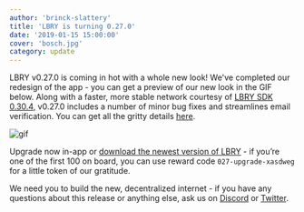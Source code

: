 ```yaml
---
author: 'brinck-slattery'
title: 'LBRY is turning 0.27.0'
date: '2019-01-15 15:00:00'
cover: 'bosch.jpg'
category: update
---
```

LBRY v0.27.0 is coming in hot with a whole new look! We've completed our redesign of the app - you can get a preview of our new look in the GIF below. Along with a faster, more stable network courtesy of [LBRY SDK 0.30.4](https://github.com/lbryio/lbry/releases/tag/v0.30.4), v0.27.0 includes a number of minor bug fixes and streamlines email verification. You can get all the gritty details [here](https://github.com/lbryio/lbry-desktop/releases/tag/v0.27.0).

![gif](https://spee.ch/@lbry:3f/0270-app-gif.gif)

Upgrade now in-app or [download the newest version of LBRY](/get) - if you’re one of the first 100 on board, you can use reward code `027-upgrade-xasdweg` for a little token of our gratitude.

We need you to build the new, decentralized internet - if you have any questions about this release or anything else, ask us on [Discord](https://chat.lbry.com) or [Twitter](https://twitter.com/lbrycom).
